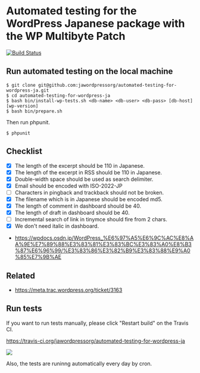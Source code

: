 # Automated testing for the WordPress Japanese package with the WP Multibyte Patch

[![Build Status](https://travis-ci.org/jawordpressorg/automated-testing-for-wordpress-ja.svg?branch=master)](https://travis-ci.org/jawordpressorg/automated-testing-for-wordpress-ja)

## Run automated testing on the local machine

```
$ git clone git@github.com:jawordpressorg/automated-testing-for-wordpress-ja.git
$ cd automated-testing-for-wordpress-ja
$ bash bin/install-wp-tests.sh <db-name> <db-user> <db-pass> [db-host] [wp-version]
$ bash bin/prepare.sh
```

Then run phpunit.

```
$ phpunit
```

## Checklist

* [x] The length of the excerpt should be 110 in Japanese.
* [x] The length of the excerpt in RSS should be 110 in Japanese.
* [x] Double-width space should be used as search delimiter.
* [x] Email should be encoded with ISO-2022-JP
* [ ] Characters in pingback and trackback should not be broken.
* [x] The filename which is in Japanese should be encoded md5.
* [x] The length of comment in dashboard should be 40.
* [x] The length of draft in dashboard should be 40.
* [ ] Incremental search of link in tinymce should fire from 2 chars.
* [x] We don't need italic in dashboard.

* https://wpdocs.osdn.jp/WordPress_%E6%97%A5%E6%9C%AC%E8%AA%9E%E7%89%88%E3%83%81%E3%83%BC%E3%83%A0%E8%B3%87%E6%96%99/%E3%83%86%E3%82%B9%E3%83%88%E9%A0%85%E7%9B%AE

## Related

* https://meta.trac.wordpress.org/ticket/3163

## Run tests

If you want to run tests manually, please click "Restart build" on the Travis CI.

https://travis-ci.org/jawordpressorg/automated-testing-for-wordpress-ja

![](https://www.evernote.com/l/ABUUweVZK4FBypTjxU8cEvis6fYnfUJIakQB/image.png)

Also, the tests are runinng automatically every day by cron.
